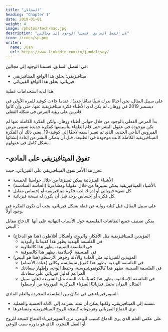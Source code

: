 ```yaml
---
title: "المجالان"
heading: "Chapter 1"
date: 2019-01-01
weight: 4
image: /photos/tech/mac.jpg
description: "في الفصل السابق، قسمنا الوجود إلى مجالين"
icon: /icons/sp.png
writer:
  name: Juan
  url: https://www.linkedin.com/in/jundalisay/
---
```



في الفصل السابق، قسمنا الوجود إلى مجالين:

- ميتافيزيقي: يخلق هذا الواقع الميتافيزيقي
- فيزيائي: يخلق هذا الواقع الفيزيائي

هذا لديه استخدامات عملية.

على سبيل المثال، نحن أحيانًا ندرك شيئًا تمامًا جديدًا. عندما جاءت كوفيد للمرة الأولى في ديسمبر 2019 في ووهان، لم يكن لدى الأطباء فكرة ميتافيزيقية عنها، حتى وإن كانوا قادرين على رؤية المرض في شكله الفعلي.

بدأ المرض الفعلي بالوجود من خلال حواس أطباء ووهان. ولكن الفكرة الكاملة عنها لم تكن موجودة في عقول البشر حتى قام العلماء بتأسيسها كفكرة جديدة تسمى مرض الفيروس التاجي الجديد، الذي تم تغيير اسمه لاحقًا إلى كوفيد-19. يعني ذلك أن الفكرة الميتافيزيقية الكاملة كانت موجودة في الطبيعة، قبل أن يتمكن البشر من إعادة إنشائها بشكل كامل في عقولهم.


## -تفوق الميتافيزيقي على المادي

تعزز هذا الأمر تفوق الميتافيزيقي على الفيزيائي، حيث:

- الأشياء الفيزيائية يمكن تمييزها من خلال حواسنا الخمسة
- الأشياء الميتافيزيقية يمكن تمييزها من خلال عقولنا ومشاعرنا (الحاسة السادسة).
- كل شيء فيزيائي أو إدراك لديه فكرة ميتافيزيقية أو إحساس مقابل
- كل فكرة أو إحساس يوجد قبل أن يكون له نسخة فيزيائية.

على سبيل المثال، قبل كتابة رواية عن قطة بشكل فيزيائي، يجب أن تكون الفكرة في وجود أولاً.

يمكن تصنيف جميع النقاشات الفلسفية حول الأسباب النهائية على أنها 'الدجاج مقابل البيض':

- المؤيدين للميتافيزيقية مثل الأفكار، والروح، وأشكال أفلاطون (هذا هو الدجاج)
  - في الفلسفة الهندية يظهر هذا كفيدانتا والبوذية
  - في الفلسفة الصينية، يظهر هذا كالطاوية
  - في الفلسفة الإسلامية، يظهر هذا كالصوفية
- المؤيدين للفيزيائية مثل المادة والأدلة وجوهر الأرسطو (هذا هو البيض)
  - في الفلسفة الهندية، يظهر هذا كفرق شيفايسم وكالي (عبادة الأصنام)
  - في الفلسفة الصينية، يظهر هذا كالكونفوشيوسية، وحفظ الوجه، وإظهار سعادتك المزاعم كدليل فيزيائي على سعادتك
  - في الفلسفة الإسلامية، يظهر هذا كسياسات السنة مثل الشريعة (على سبيل المثال، القرآن يحمل فيزيائيًا الفيزياء المركزية الموروثة من أرسطو)

السوبرفيزياء هي في مكان بين الفلسفة المجردة والعلم المادي.

- تستند إلى الميتافيزيقي، ولكنها يمكن أن تمتد بسرعة إلى الأدلة الحسية والعملية.
- ترى الدماغ الفيزيائي وهرموناته كنتيجة للروح الميتافيزيقية ومشاعرها.

على عكس العلم الذي يرى الدماغ كسبب للوعي، ترى السوبرفيزياء الدماغ كنتيجة للروح أو العقل المجرد، الذي هو بدوره سبب للوعي.
